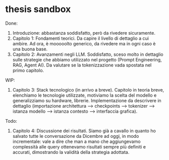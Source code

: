 # thesis sandbox

Done:
1. Introduzione: abbastanza soddisfatto, però da rivedere sicuramente.
2. Capitolo 1: Fondamenti teorici. Da capire il livello di dettaglio a cui ambire. Ad ora, è mooooolto generico, da rivedere ma in ogni caso è una buona base.
3. Capitolo 2: Avanzamenti negli LLM. Soddisfatto, sceso molto in dettaglio sulle strategie che abbiamo utilizzato nel progetto (Prompt Engineering, RAG, Agent AI). Da valutare se la tokenizzazione vada spostata nel primo capitolo.


WIP:
1. Capitolo 3: Stack tecnologico (in arrivo a breve). Capitolo in teoria breve, elenchiamo le tecnologie utilizzate, motiviamo la scelta del modello e generalizziamo su hardware, librerie. Implementazione da descrivere in dettaglio (importazione architettura --> checkpoints --> tokenizer --> istanza modello --> istanza contesto --> interfaccia grafica).


Todo:
1. Capitolo 4: Discussione dei risultati. Siamo già a cavallo in quanto ho salvato tutte le conversazione da Dicembre ad oggi, in modo incrementale: vale a dire che man a mano che aggiungevamo complessità alle query ottenevamo risultati sempre più definiti e accurati, dimostrando la validità della strategia adottata.
